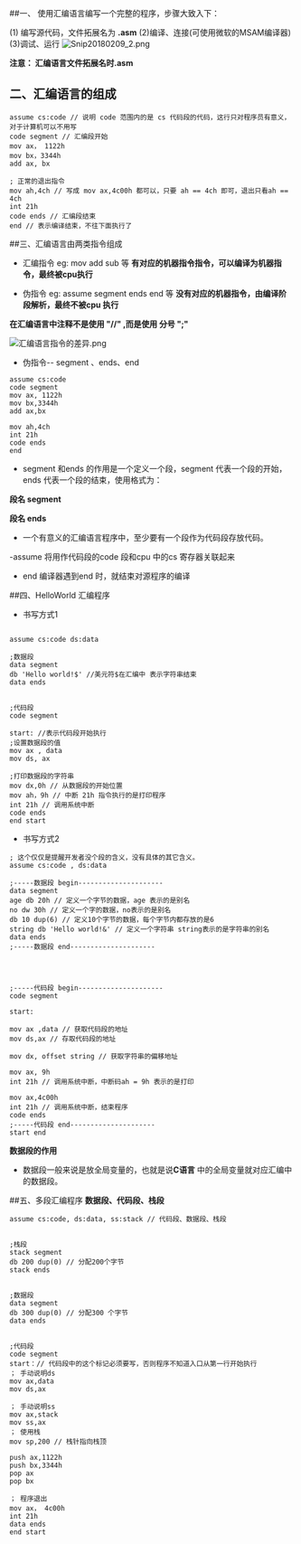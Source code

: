 ##一、 使用汇编语言编写一个完整的程序，步骤大致入下：

(1) 编写源代码，文件拓展名为 **.asm**
(2)编译、连接(可使用微软的MSAM编译器)
(3)调试、运行
![Snip20180209_2.png](http://upload-images.jianshu.io/upload_images/2018969-941d858fa7eaebeb.png?imageMogr2/auto-orient/strip%7CimageView2/2/w/1240)

**注意： 汇编语言文件拓展名时.asm**



## 二、汇编语言的组成

```objc
assume cs:code // 说明 code 范围内的是 cs 代码段的代码，这行只对程序员有意义，对于计算机可以不用写
code segment // 汇编段开始
mov ax， 1122h
mov bx，3344h
add ax, bx

; 正常的退出指令
mov ah,4ch // 写成 mov ax,4c00h 都可以，只要 ah == 4ch 即可，退出只看ah == 4ch
int 21h
code ends // 汇编段结束
end // 表示编译结束，不往下面执行了
```

##三、汇编语言由两类指令组成

- 汇编指令
eg: mov add sub 等
**有对应的机器指令指令，可以编译为机器指令，最终被cpu执行**

- 伪指令
eg: assume segment ends end 等
**没有对应的机器指令，由编译阶段解析，最终不被cpu 执行**

**在汇编语言中注释不是使用 "//" ,而是使用 分号 ";"**

![汇编语言指令的差异.png](http://upload-images.jianshu.io/upload_images/2018969-edbdaacb91eb959b.png?imageMogr2/auto-orient/strip%7CimageView2/2/w/1240)


- 伪指令-- segment 、ends、end
```objc
assume cs:code
code segment
mov ax, 1122h
mov bx,3344h
add ax,bx

mov ah,4ch
int 21h
code ends
end
```

- segment 和ends 的作用是一个定义一个段，segment 代表一个段的开始，ends 代表一个段的结束，使用格式为：

**段名 segment**


**段名 ends**


- 一个有意义的汇编语言程序中，至少要有一个段作为代码段存放代码。

-assume 将用作代码段的code 段和cpu 中的cs 寄存器关联起来

- end 编译器遇到end 时，就结束对源程序的编译










##四、HelloWorld 汇编程序

- 书写方式1
```objc

assume cs:code ds:data

;数据段
data segment
db 'Hello world!$' //美元符$在汇编中 表示字符串结束
data ends


;代码段
code segment

start: //表示代码段开始执行
;设置数据段的值
mov ax , data
mov ds, ax

;打印数据段的字符串
mov dx,0h // 从数据段的开始位置
mov ah，9h // 中断 21h 指令执行的是打印程序
int 21h // 调用系统中断
code ends
end start

```


- 书写方式2

```objc
; 这个仅仅是提醒开发者没个段的含义，没有具体的其它含义。
assume cs:code , ds:data

;-----数据段 begin---------------------
data segment
age db 20h // 定义一个字节的数据，age 表示的是别名
no dw 30h // 定义一个字的数据，no表示的是别名
db 10 dup(6) // 定义10个字节的数据，每个字节内都存放的是6
string db 'Hello world!&' // 定义一个字符串 string表示的是字符串的别名
data ends
;-----数据段 end---------------------




;-----代码段 begin---------------------
code segment

start:

mov ax ,data // 获取代码段的地址
mov ds,ax // 存取代码段的地址

mov dx, offset string // 获取字符串的偏移地址

mov ax, 9h
int 21h // 调用系统中断，中断码ah = 9h 表示的是打印

mov ax,4c00h
int 21h // 调用系统中断，结束程序
code ends
;-----代码段 end---------------------
start end
```


**数据段的作用**

- 数据段一般来说是放全局变量的，也就是说**C语言** 中的全局变量就对应汇编中的数据段。

##五、多段汇编程序
**数据段、代码段、栈段**

```objc
assume cs:code, ds:data, ss:stack // 代码段、数据段、栈段


;栈段
stack segment
db 200 dup(0) // 分配200个字节
stack ends


;数据段
data segment
db 300 dup(0) // 分配300 个字节
data ends


;代码段
code segment
start：// 代码段中的这个标记必须要写，否则程序不知道入口从第一行开始执行
； 手动说明ds
mov ax,data
mov ds,ax

； 手动说明ss
mov ax,stack
mov ss,ax
； 使用栈
mov sp,200 // 栈针指向栈顶

push ax,1122h
push bx,3344h
pop ax
pop bx

； 程序退出
mov ax， 4c00h
int 21h
data ends
end start
```



